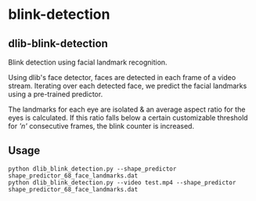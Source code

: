 # blink-detection
## dlib-blink-detection
Blink detection using facial landmark recognition.

Using dlib's face detector, faces are detected in each frame of a video stream.
Iterating over each detected face, we predict the facial landmarks using a pre-trained predictor.

The landmarks for each eye are isolated & an average aspect ratio for the eyes is calculated.
If this ratio falls below a certain customizable threshold for _'n'_ consecutive frames,
the blink counter is increased.

## Usage
```commandline
python dlib_blink_detection.py --shape_predictor shape_predictor_68_face_landmarks.dat
python dlib_blink_detection.py --video test.mp4 --shape_predictor shape_predictor_68_face_landmarks.dat
```
